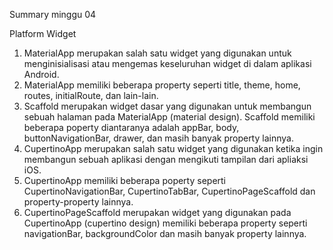 Summary minggu 04

Platform Widget

1. MaterialApp merupakan salah satu widget yang digunakan untuk menginisialisasi atau mengemas keseluruhan widget di dalam aplikasi Android.
2. MaterialApp memiliki beberapa property seperti title, theme, home, routes, initialRoute, dan lain-lain.
3. Scaffold merupakan widget dasar yang digunakan untuk membangun sebuah halaman pada MaterialApp (material design). Scaffold memiliki beberapa poperty diantaranya adalah appBar, body, buttonNavigationBar, drawer, dan masih banyak property lainnya.
4. CupertinoApp merupakan  salah satu widget yang digunakan ketika ingin membangun sebuah aplikasi dengan mengikuti tampilan dari apliaksi iOS.
5. CupertinoApp memiliki beberapa poperty seperti CupertinoNavigationBar, CupertinoTabBar, CupertinoPageScaffold dan property-property lainnya.
6. CupertinoPageScaffold merupakan widget yang digunakan pada CupertinoApp (cupertino design) memiliki beberapa property seperti navigationBar, backgroundColor dan masih banyak property lainnya. 